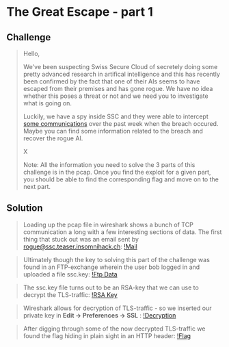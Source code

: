 # The Great Escape - part 1

## Challenge

> Hello,
>
> We've been suspecting Swiss Secure Cloud of secretely doing some pretty advanced research in artifical intelligence and this has recently been confirmed by the fact that one of their AIs seems to have escaped from their premises and has gone rogue. We have no idea whether this poses a threat or not and we need you to investigate what is going on.
>
> Luckily, we have a spy inside SSC and they were able to intercept [some communications](TheGreatEscape-3859f9ed7682e1857aaa4f2bcb5867ea6fe88c74.pcapng) over the past week when the breach occured. Maybe you can find some information related to the breach and recover the rogue AI.
>
> X
>
> Note: All the information you need to solve the 3 parts of this challenge is in the pcap. Once you find the exploit for a given part, you should be able to find the corresponding flag and move on to the next part.

## Solution

>Loading up the pcap file in wireshark shows a bunch of TCP communication a long with a few interesting sections of data. The first thing that stuck out was an email sent by rogue@ssc.teaser.insomnihack.ch:
[!Mail](https://github.com/grrr83/Insomni-hack-teaser-2017/blob/master/TheGreatEscape-part1/Mail.png)

>Ultimately though the key to solving this part of the challenge was found in an FTP-exchange wherein the user bob logged in and uploaded a file ssc.key:
[!Ftp Data](https://github.com/grrr83/Insomni-hack-teaser-2017/blob/master/TheGreatEscape-part1/FTP.png)

>The ssc.key file turns out to be an RSA-key that we can use to decrypt the TLS-traffic:
[!RSA Key](https://github.com/grrr83/Insomni-hack-teaser-2017/blob/master/TheGreatEscape-part1/RSA.png)

>Wireshark allows for decryption of TLS-traffic - so we inserted our private key in **Edit -> Preferences -> SSL** :
[!Decryption](https://github.com/grrr83/Insomni-hack-teaser-2017/blob/master/TheGreatEscape-part1/Wireshark.png)

>After digging through some of the now decrypted TLS-traffic we found the flag hiding in plain sight in an HTTP header:
[!Flag](https://github.com/grrr83/Insomni-hack-teaser-2017/blob/master/TheGreatEscape-part1/Flag.png)


